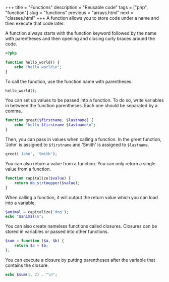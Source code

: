 +++
title = "Functions"
description = "Reusable code"
tags = ["php", "function"]
slug = "functions"
previous = "arrays.html"
next = "classes.html"
+++
A function allows you to store code under a name and then execute
that code later.

A function always starts with the
function keyword followed by the name with parentheses and then
opening and closing curly braces around the code.
```php
<?php

function hello_world() {
    echo "hello world\n";
}
```

To call the function, use the function name with parentheses.
```php
hello_world();
```

You can set up values to be passed into a function.
To do so, write variables in between the function parentheses.
Each one should be separated by a comma.
```php
function greet($firstname, $lastname) {
    echo "hello $firstname $lastname\n";
}
```

Then, you can pass in values when calling a function. In the greet function,
'John' is assigned to `$firstname` and 'Smith' is assigned to
`$lastname`.
```php
greet('John', 'Smith');
```

You can also return a value from a function. You can only
return a single value from a function.
```php
function capitalize($value) {
    return mb_strtoupper($value);
}
```

When calling a function, it will output the return value which
you can load into a variable.
```php
$animal = capitalize('dog');
echo "$animal\n";
```

You can also create nameless functions called closures. Closures can be
stored in variables or passed into other functions.
```php
$sum = function ($a, $b) {
    return $a + $b;
};
```

You can execute a closure by putting parentheses after the variable that contains the closure.
```php
echo $sum(1, 2) . "\n";
```
